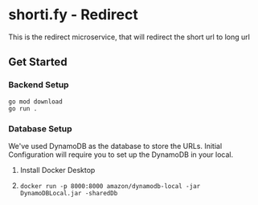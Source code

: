 # shorti.fy - Redirect

This is the redirect microservice, that will redirect the short url to long url

## Get Started
### Backend Setup
```shell
go mod download
go run .
```

### Database Setup
We've used DynamoDB as the database to store the URLs.
Initial Configuration will require you to set up the DynamoDB in your local.

1. Install Docker Desktop 
2. ```shell
   docker run -p 8000:8000 amazon/dynamodb-local -jar DynamoDBLocal.jar -sharedDb
   ```